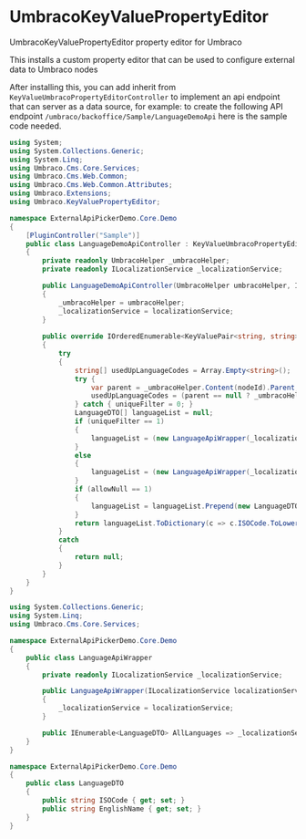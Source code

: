 # UmbracoKeyValuePropertyEditor

UmbracoKeyValuePropertyEditor property editor for Umbraco

This installs a custom property editor that can be used to configure external data to Umbraco nodes

After installing this, you can add inherit from `KeyValueUmbracoPropertyEditorController` to implement an api endpoint that can server as a data source, for example: to create the following API endpoint `/umbraco/backoffice/Sample/LanguageDemoApi` here is the sample code needed.

```csharp
using System;
using System.Collections.Generic;
using System.Linq;
using Umbraco.Cms.Core.Services;
using Umbraco.Cms.Web.Common;
using Umbraco.Cms.Web.Common.Attributes;
using Umbraco.Extensions;
using Umbraco.KeyValuePropertyEditor;

namespace ExternalApiPickerDemo.Core.Demo
{
	[PluginController("Sample")]
	public class LanguageDemoApiController : KeyValueUmbracoPropertyEditorController
	{
		private readonly UmbracoHelper _umbracoHelper;
		private readonly ILocalizationService _localizationService;

		public LanguageDemoApiController(UmbracoHelper umbracoHelper, ILocalizationService localizationService)
		{
			_umbracoHelper = umbracoHelper;
			_localizationService = localizationService;
		}
			
		public override IOrderedEnumerable<KeyValuePair<string, string>> GetKeyValueList(int nodeId, string propertyAlias, int uniqueFilter = 0, int allowNull = 0)
		{
			try
			{
				string[] usedUpLanguageCodes = Array.Empty<string>();
				try {
					var parent = _umbracoHelper.Content(nodeId).Parent;
					usedUpLanguageCodes = (parent == null ? _umbracoHelper.Content(nodeId).Children.Where(c => c.Id != nodeId).Select(c => c.Value<string>(propertyAlias)?.ToLowerInvariant()) : parent.Children.Where(c => c.Id != nodeId).Select(c => c.Value<string>(propertyAlias)?.ToLowerInvariant()).Union(_umbracoHelper.Content(nodeId).Children.Where(c => c.Id != nodeId).Select(c => c.Value<string>(propertyAlias)?.ToLowerInvariant()))).ToArray();
				} catch { uniqueFilter = 0; }
				LanguageDTO[] languageList = null;
				if (uniqueFilter == 1)
				{
					languageList = (new LanguageApiWrapper(_localizationService)).AllLanguages.Where(c => !usedUpLanguageCodes.Contains(c.ISOCode.ToLowerInvariant())).ToArray();
				}
				else
				{
					languageList = (new LanguageApiWrapper(_localizationService)).AllLanguages.ToArray();
				}
				if (allowNull == 1)
				{
					languageList = languageList.Prepend(new LanguageDTO { ISOCode = "", EnglishName = "NONE" }).ToArray();
				}
				return languageList.ToDictionary(c => c.ISOCode.ToLowerInvariant(), c => c.EnglishName).OrderBy(v => v.Value);
			}
			catch
			{
				return null;
			}
		}
	}
}
```

```csharp
using System.Collections.Generic;
using System.Linq;
using Umbraco.Cms.Core.Services;

namespace ExternalApiPickerDemo.Core.Demo
{
	public class LanguageApiWrapper
	{
		private readonly ILocalizationService _localizationService;

		public LanguageApiWrapper(ILocalizationService localizationService)
		{
			_localizationService = localizationService;
		}

		public IEnumerable<LanguageDTO> AllLanguages => _localizationService.GetAllLanguages().Select(l => new LanguageDTO() { ISOCode = l.IsoCode, EnglishName = l.CultureName });
	}
}
```

```csharp
namespace ExternalApiPickerDemo.Core.Demo
{
	public class LanguageDTO
	{
		public string ISOCode { get; set; }
		public string EnglishName { get; set; }
	}
}

```
